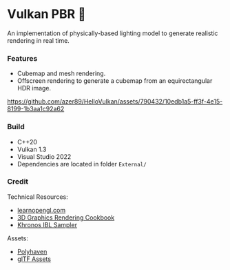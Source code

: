 # Vulkan PBR 🌋

An implementation of physically-based lighting model to generate realistic rendering in real time.

### Features
* Cubemap and mesh rendering.
* Offscreen rendering to generate a cubemap from an equirectangular HDR image.


https://github.com/azer89/HelloVulkan/assets/790432/10edb1a5-ff3f-4e15-8199-1b3aa1c92a62



### Build
* C++20
* Vulkan 1.3
* Visual Studio 2022
* Dependencies are located in folder `External/` 

### Credit
Technical Resources:
* [learnopengl.com](https://learnopengl.com/)
* [3D Graphics Rendering Cookbook](https://github.com/PacktPublishing/3D-Graphics-Rendering-Cookbook)
* [Khronos IBL Sampler](https://github.com/KhronosGroup/glTF-IBL-Sampler)

Assets:
* [Polyhaven](https://polyhaven.com/)
* [glTF Assets](https://github.com/KhronosGroup/glTF-Sample-Assets)
